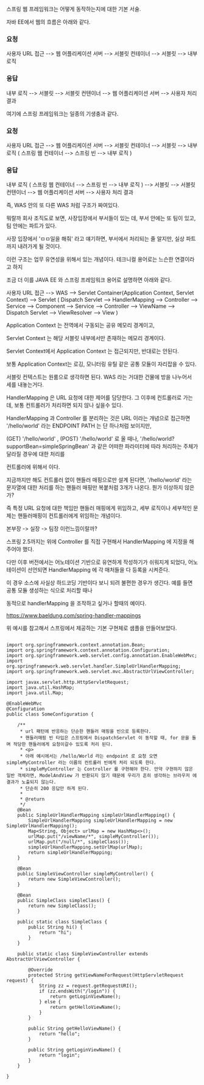 
스프링 웹 프레임워크는 어떻게 동작하는지에 대한 기본 서술.

자바 EE에서 웹의 흐름은 아래와 같다. 

### 요청 
사용자 URL 접근 --> 웹 어플리케이션 서버 --> 서블릿 컨테이너 --> 서블릿 --> 내부 로직

### 응답
내부 로직 --> 서블릿 --> 서블릿 컨텐이너 --> 웹 어플리케이션 서버 --> 사용자 처리 결과

여기에 스프링 프레임워크는 일종의 기생충과 같다.



### 요청 
사용자 URL 접근 --> 웹 어플리케이션 서버 --> 서블릿 컨테이너 --> 서블릿 --> 내부 로직 ( 스프링 웹 컨테이너 --> 스프링 빈 --> 내부 로직 )

### 응답
내부 로직 ( 스프링 웹 컨테이너 --> 스프링 빈 --> 내부 로직 ) --> 서블릿 --> 서블릿 컨텐이너 --> 웹 어플리케이션 서버 --> 사용자 처리 결과


즉, WAS 안의 또 다른 WAS 처럼 구조가 짜여있다.

뭐랄까 회사 조직도로 보면, 사장입장에서 부서들이 있는 데, 부서 안에는 또 팀이 있고, 팀 안에는 파트가 있다.

사장 입장에서 'ㅁㅁ일을 해줘' 라고 얘기하면, 부서에서 처리되는 줄 알지만, 실상 파트까지 내려가게 될 것이다.

이런 구조는 업무 유연성을 위해서 있는 개념이다. 테크니컬 용어로는 느슨한 연결이라고 하지

조금 더 이를 JAVA EE 와 스프링 프레임워크 용어로 설명하면 아래와 같다.

사용자 URL 접근 --> WAS --> Servlet Container(Application Context, Servlet Context) --> Servlet ( Dispatch Servlet --> HandlerMapping --> Controller --> Service --> Component --> Service --> Controller --> ViewName --> Dispatch Servlet --> ViewResolver --> View )

Application Context 는 전역에서 구동되는 공유 메모리 경계이고,

Servlet Context 는 해당 서블릿 내부에서만 존재하는 메모리 경계이다.

Servlet Context에서 Application Context 는 접근되지만, 반대로는 안된다.

보통 Application Context는 로깅, 모니터링 유틸 같은 공통 모듈이 자리잡을 수 있다.

서블릿 컨텍스트는 원룸으로 생각하면 된다. WAS 라는 거대한 건물에 방을 나누어서 세를 내놓는거다.

HandlerMapping 은 URL 요청에 대한 제어를 담당한다. 그 이후에 컨트롤러로 가는데, 보통 컨트롤러가 처리하면 되지 않나 싶을수 있다.

HandlerMapping  과 Controller 를 분리하는 것은 URL 이라는 개념으로 접근하면 '/hello/world' 라는 ENDPOINT PATH 는 단 하나처럼 보이지만,

(GET) '/hello/world' , (POST) '/hello/world' 로 올 때나, '/hello/world?supportBean=simpleSpringBean' 과 같은 어떠한 파라미터에 따라 처리하는 주체가 달라질 경우에 대한 처리를

컨트롤러에 위해서 이다.

지금까지만 해도 컨트롤러 없이 핸들러 매핑으로만 설계 된다면, '/hello/world' 라는 문자열에 대한 처리를 하는 핸들러 매핑만 복붙처럼 3개가 나온다. 뭔가 이상하지 않은가?

즉 특정 URL 요청에 대한 책임만 핸들러 매핑에게 위임하고, 세부 로직이나 세부적인 문제는 핸들러매핑이 컨트롤러에게 위임하는 개념이다.

본부장 -> 실장 -> 팀장 이런느낌이랄까?


스프링 2.5까지는 위에 Controller 를 직접 구현해서 HandlerMapping 에 지정을 해주어야 했다. 

다만 이후 버전에서는 어노테이션 기반으로 유연하게 작성하기가 쉬워지게 되었다, 어노테이션이 선언되면 HandlerMapping 에 각 매처들을 다 등록을 시켜준다.

이 경우 소스에 사실상 하드코딩 기반이다 보니 되려 불편한 경우가 생긴다. 예를 들면 공통 모듈 생성하는 식으로 처리할 때나

동적으로 handlerMapping 을 조작하고 싶거나 할때의 예이다.




https://www.baeldung.com/spring-handler-mappings


위 예시를 참고해서 스프링에서 제공하는 기본 구현체로 샘플을 만들어보았다.

```

import org.springframework.context.annotation.Bean;
import org.springframework.context.annotation.Configuration;
import org.springframework.web.servlet.config.annotation.EnableWebMvc;
import org.springframework.web.servlet.handler.SimpleUrlHandlerMapping;
import org.springframework.web.servlet.mvc.AbstractUrlViewController;

import javax.servlet.http.HttpServletRequest;
import java.util.HashMap;
import java.util.Map;

@EnableWebMvc
@Configuration
public class SomeConfiguration {

    /**
     * url 패턴에 반응하는 단순한 핸들러 매핑을 빈으로 등록한다.
     * 핸들러매핑 빈 타입은 스프링에서 DispatchServlet 이 동작할 때, for 문을 돌며 적당한 핸들러에게 요청이갈수 있도록 처리 된다.
     * <p>
     * 아래 예시에서는 /hello/World 라는 endpoint 로 요청 오면 simpleMyController 라는 이름의 컨트롤러 빈에게 처리 되도록 한다.
     * simpleMyController 는 Controller 를 구현해야 한다. 만약 구현하지 않은 일반 객체라면, ModelAndView 가 반환되지 않기 때문에 우리가 흔히 생각하는 브라우저 에 결과가 노출되지 않는다.
     * 단순히 200 응답만 하게 된다.
     *
     * @return
     */
    @Bean
    public SimpleUrlHandlerMapping simpleUrlHandlerMapping() {
        SimpleUrlHandlerMapping simpleUrlHandlerMapping = new SimpleUrlHandlerMapping();
        Map<String, Object> urlMap = new HashMap<>();
        urlMap.put("/viewName/*", simpleMyController());
        urlMap.put("/null/*", simpleClass());
        simpleUrlHandlerMapping.setUrlMap(urlMap);
        return simpleUrlHandlerMapping;
    }

    @Bean
    public SimpleViewController simpleMyController() {
        return new SimpleViewController();
    }

    @Bean
    public SimpleClass simpleClass() {
        return new SimpleClass();
    }

    public static class SimpleClass {
        public String hi() {
            return "hi";
        }
    }

    public static class SimpleViewController extends AbstractUrlViewController {

        @Override
        protected String getViewNameForRequest(HttpServletRequest request) {
            String zz = request.getRequestURI();
            if (zz.endsWith("/login")) {
                return getLoginViewName();
            } else {
                return getHelloViewName();
            }
        }

        public String getHelloViewName() {
            return "hello";
        }

        public String getLoginViewName() {
            return "login";
        }
    }

}

```

